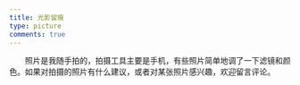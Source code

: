 ```yaml
---
title: 光影留痕
type: picture
comments: true
---
```

　　照片是我随手拍的，拍摄工具主要是手机，有些照片简单地调了一下滤镜和颜色。如果对拍摄的照片有什么建议，或者对某张照片感兴趣，欢迎留言评论。

<div class="ImageGrid"></div>
